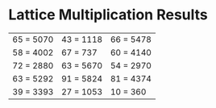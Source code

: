 # Lattice Multiplication Results

|   |   |   |
|---|---|---|
| 65 = 5070 | 43 = 1118 | 66 = 5478 |
| 58 = 4002 | 67 = 737 | 60 = 4140 |
| 72 = 2880 | 63 = 5670 | 54 = 2970 |
| 63 = 5292 | 91 = 5824 | 81 = 4374 |
| 39 = 3393 | 27 = 1053 | 10 = 360 |
